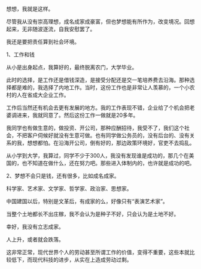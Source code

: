 想想，我就是这样。

尽管我从没有崇高理想，成名成家成豪富，但也梦想能有所作为，改变境况。回想起来，无非随波逐流，自我安慰罢了。

我还是要把责任算到社会环境。

  

1、工作和钱

从小是出身起点，我算好的，最终脱离农门，大学毕业。

此时的选择，是工作还是借钱深造，是接受分配还是交一笔培养费去沿海。那种选择都是难的，我选择了内地工作。当时，这份工作也是非常让人羡慕的，一个小农村的人在省成大企业工作。

工作后当然还有机会去更有发展的地方。我的工作表现不错，企业给了个机会把老婆调进来，我就同意了。然后这份工作一做就是20多年。

我同学也有做生意的，做投资、开公司，那种应酬招待，我受不了，我们这个社会，不把客户伺候好就没有生意可做。也有同学做公务员的，没有后台的、没有关系的我，想想都怕。在沿海开公司，倒有好的，那边政策环境好，官吏不去捣乱。

从小学到大学，我算过，同学不少于300人，我没有发现谁是成功的，那几个在美国的，也不知道在做什么，还在努力吧。那些进入体制内的，也许就是成功的吧。

  

2、梦想不会只是钱，还有很多，比如成名成家。

科学家、艺术家、文学家、哲学家、政治家、思想家。

中国建国以后，特别是文革后，有成家的么，好像只有“表演艺术家”。

当整个土地都长不出庄稼，我不会认为是种子不好，只会认为是土地不好。

幸好，我没有立志成家。


人上升，或者就会跌落。

这非常正常，现代世界个人的劳动甚至所谓工作的价值，变得不重要，这些本就比较低下，而现代科技的进步，从实在上造成劳动过剩。